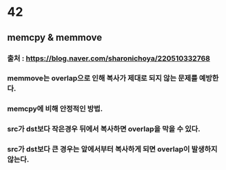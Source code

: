 # 42

## memcpy & memmove
### 출처 : https://blog.naver.com/sharonichoya/220510332768
### memmove는 overlap으로 인해 복사가 제대로 되지 않는 문제를 예방한다.
### memcpy에 비해 안정적인 방법.
### src가 dst보다 작은경우 뒤에서 복사하면 overlap을 막을 수 있다.
### src가 dst보다 큰 경우는 앞에서부터 복사하게 되면 overlap이 발생하지 않는다.
